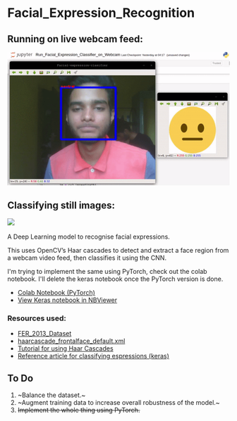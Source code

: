 # Facial_Expression_Recognition



## Running on live webcam feed:
![](webcam-sample.gif)

## Classifying still images:
<img src="https://github.com/Mainakdeb/Facial_Expression_Recognition-/blob/master/Screenshots/PyTorch_Predictions.png" width="510">



A Deep Learning model to recognise facial expressions.

This uses OpenCV’s Haar cascades to detect and extract
a face region from a webcam video feed, then classifies
it using the CNN.

I'm trying to implement the same using PyTorch, check out the colab notebook. I'll delete the keras notebook once the PyTorch version is done.

* [Colab Notebook (PyTorch)](https://colab.research.google.com/drive/1mjbN_x_6SxZkj4_q_3Thcb-MWVnDTysB)
* [View Keras notebook in NBViewer](https://nbviewer.jupyter.org/github/Mainakdeb/Facial_Expression_Classification/blob/master/Expression_Detector_alpha.ipynb)


### Resources used:
* [FER_2013_Dataset](https://www.kaggle.com/c/challenges-in-representation-learning-facial-expression-recognition-challenge/data)
* [haarcascade_frontalface_default.xml](https://github.com/opencv/opencv/blob/master/data/haarcascades/haarcascade_frontalface_default.xml)
* [Tutorial for using Haar Cascades](https://www.youtube.com/watch?v=88HdqNDQsEk)
* [Reference article for classifying espressions (keras)](http://sefiks.com/2018/01/01/facial-expression-recognition-with-keras/)



## To Do
1. ~Balance the dataset.~
2. ~Augment training data to increase overall robustness of the model.~
3. ~~Implement the whole thing using PyTorch.~~
